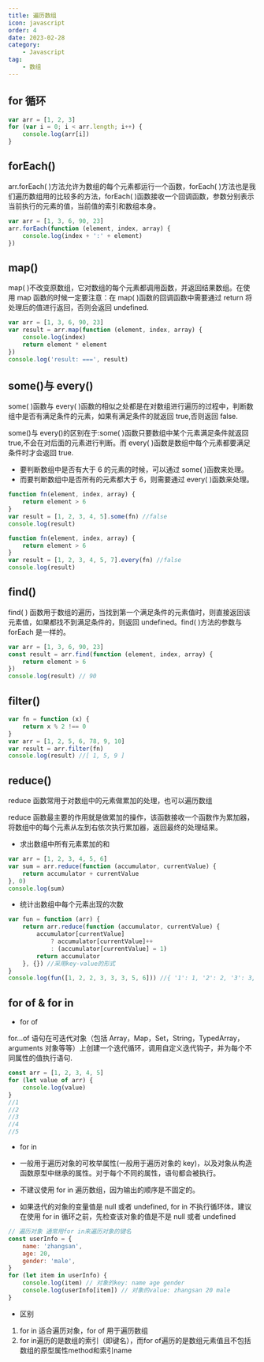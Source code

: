```yaml
---
title: 遍历数组
icon: javascript
order: 4
date: 2023-02-28
category:
    - Javascript
tag:
    - 数组
---
```


## for 循环

```js
var arr = [1, 2, 3]
for (var i = 0; i < arr.length; i++) {
    console.log(arr[i])
}
```

## forEach()

arr.forEach( )方法允许为数组的每个元素都运行一个函数，forEach( )方法也是我们遍历数组用的比较多的方法，forEach( )函数接收一个回调函数，参数分别表示当前执行的元素的值，当前值的索引和数组本身。

```js
var arr = [1, 3, 6, 90, 23]
arr.forEach(function (element, index, array) {
    console.log(index + ':' + element)
})
```

## map()

map( )不改变原数组，它对数组的每个元素都调用函数，并返回结果数组。在使用 map 函数的时候一定要注意：在 map( )函数的回调函数中需要通过 return 将处理后的值进行返回，否则会返回 undefined.

```js
var arr = [1, 3, 6, 90, 23]
var result = arr.map(function (element, index, array) {
    console.log(index)
    return element * element
})
console.log('result: ===', result)
```

## some()与 every()

some( )函数与 every( )函数的相似之处都是在对数组进行遍历的过程中，判断数组中是否有满足条件的元素，如果有满足条件的就返回 true,否则返回 false.

some()与 every()的区别在于:some( )函数只要数组中某个元素满足条件就返回 true,不会在对后面的元素进行判断。而 every( )函数是数组中每个元素都要满足条件时才会返回 true.

- 要判断数组中是否有大于 6 的元素的时候，可以通过 some( )函数来处理。
- 而要判断数组中是否所有的元素都大于 6，则需要通过 every( )函数来处理。

```js
function fn(element, index, array) {
    return element > 6
}
var result = [1, 2, 3, 4, 5].some(fn) //false
console.log(result)
```

```js
function fn(element, index, array) {
    return element > 6
}
var result = [1, 2, 3, 4, 5, 7].every(fn) //false
console.log(result)
```

## find()

find( ) 函数用于数组的遍历，当找到第一个满足条件的元素值时，则直接返回该元素值，如果都找不到满足条件的，则返回 undefined。find( )方法的参数与 forEach 是一样的。

```js
var arr = [1, 3, 6, 90, 23]
const result = arr.find(function (element, index, array) {
    return element > 6
})
console.log(result) // 90
```

## filter()

```js
var fn = function (x) {
    return x % 2 !== 0
}
var arr = [1, 2, 5, 6, 78, 9, 10]
var result = arr.filter(fn)
console.log(result) //[ 1, 5, 9 ]
```

## reduce()

reduce 函数常用于对数组中的元素做累加的处理，也可以遍历数组

reduce 函数最主要的作用就是做累加的操作，该函数接收一个函数作为累加器，将数组中的每个元素从左到右依次执行累加器，返回最终的处理结果。

- 求出数组中所有元素累加的和

```js
var arr = [1, 2, 3, 4, 5, 6]
var sum = arr.reduce(function (accumulator, currentValue) {
    return accumulator + currentValue
}, 0)
console.log(sum)
```

- 统计出数组中每个元素出现的次数

```js
var fun = function (arr) {
    return arr.reduce(function (accumulator, currentValue) {
        accumulator[currentValue]
            ? accumulator[currentValue]++
            : (accumulator[currentValue] = 1)
        return accumulator
    }, {}) //采用key-value的形式
}
console.log(fun([1, 2, 2, 3, 3, 3, 5, 6])) //{ '1': 1, '2': 2, '3': 3, '5': 1, '6': 1 }
```

## for of & for in

- for of

for…of 语句在可迭代对象（包括 Array，Map，Set，String，TypedArray，arguments 对象等等）上创建一个迭代循环，调用自定义迭代钩子，并为每个不同属性的值执行语句.

```js
const arr = [1, 2, 3, 4, 5]
for (let value of arr) {
    console.log(value)
}
//1
//2
//3
//4
//5
```

- for in

- 一般用于遍历对象的可枚举属性(一般用于遍历对象的 key)，以及对象从构造函数原型中继承的属性。对于每个不同的属性，语句都会被执行。
- 不建议使用 for in 遍历数组，因为输出的顺序是不固定的。
- 如果迭代的对象的变量值是 null 或者 undefined, for in 不执行循环体，建议在使用 for in 循环之前，先检查该对象的值是不是 null 或者 undefined

```js
// 遍历对象 通常用for in来遍历对象的键名
const userInfo = {
    name: 'zhangsan',
    age: 20,
    gender: 'male',
}
for (let item in userInfo) {
    console.log(item) // 对象的key: name age gender
    console.log(userInfo[item]) // 对象的value: zhangsan 20 male
}
```

- 区别

1. for in 适合遍历对象，for of 用于遍历数组
2. for in遍历的是数组的索引（即键名），而for of遍历的是数组元素值且不包括数组的原型属性method和索引name
